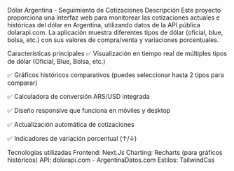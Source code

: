 Dólar Argentina - Seguimiento de Cotizaciones
Descripción
Este proyecto proporciona una interfaz web para monitorear las cotizaciones actuales e históricas del dólar en Argentina, utilizando datos de la API pública dolarapi.com. La aplicación muestra diferentes tipos de dólar (oficial, blue, bolsa, etc.) con sus valores de compra/venta y variaciones porcentuales.

Características principales
✅ Visualización en tiempo real de múltiples tipos de dólar (Oficial, Blue, Bolsa, etc.)

✅ Gráficos históricos comparativos (puedes seleccionar hasta 2 tipos para comparar)

✅ Calculadora de conversión ARS/USD integrada

✅ Diseño responsive que funciona en móviles y desktop

✅ Actualización automática de cotizaciones

✅ Indicadores de variación porcentual (↑/↓)

Tecnologías utilizadas
Frontend: Next.Js
Charting: Recharts (para gráficos históricos)
API: dolarapi.com - ArgentinaDatos.com
Estilos: TailwindCss
